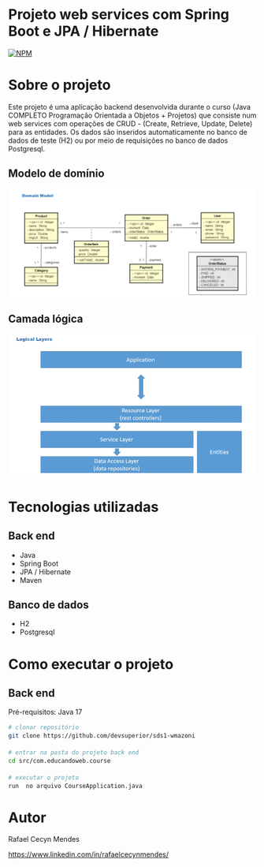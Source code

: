 # Projeto web services com Spring Boot e JPA / Hibernate
[![NPM](https://img.shields.io/npm/l/react)](https://github.com/RafaelCecyn/workshop-springboot3-jpa/blob/main/LICENSE)

# Sobre o projeto
Este projeto é uma aplicação backend desenvolvida durante o curso (Java COMPLETO Programação Orientada a Objetos + Projetos) que consiste num web services com operações de CRUD - (Create, Retrieve, Update, Delete) para as entidades. Os dados são inseridos automaticamente no banco de dados de teste (H2) ou por meio de requisições no banco de dados Postgresql. 

## Modelo de domínio
![Modelo Conceitual](https://github.com/RafaelCecyn/workshop-springboot3-jpa/blob/main/assets/Screenshot%20from%202024-01-24%2021-04-27.png)

## Camada lógica
![Modelo Conceitual](https://github.com/RafaelCecyn/workshop-springboot3-jpa/blob/main/assets/Screenshot%20from%202024-01-24%2021-22-29.png)


# Tecnologias utilizadas
## Back end
- Java
- Spring Boot
- JPA / Hibernate
- Maven

## Banco de dados
- H2
- Postgresql

# Como executar o projeto

## Back end
Pré-requisitos: Java 17

```bash
# clonar repositório
git clone https://github.com/devsuperior/sds1-wmazoni

# entrar na pasta do projeto back end
cd src/com.educandoweb.course

# executar o projeto
run  no arquivo CourseApplication.java
```

# Autor

Rafael Cecyn Mendes

https://www.linkedin.com/in/rafaelcecynmendes/
